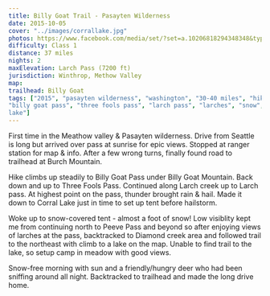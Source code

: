 ```yaml
---
title: Billy Goat Trail - Pasayten Wilderness
date: 2015-10-05
cover: "../images/corrallake.jpg"
photos: https://www.facebook.com/media/set/?set=a.10206818294348348&type=1&l=e834aec617
difficulty: Class 1
distance: 37 miles
nights: 2
maxElevation: Larch Pass (7200 ft)
jurisdiction: Winthrop, Methow Valley
map:
trailhead: Billy Goat
tags: ["2015", "pasayten wilderness", "washington", "30-40 miles", "hike",
"billy goat pass", "three fools pass", "larch pass", "larches", "snow", "corral
lake"]
---
```


First time in the Meathow valley & Pasayten wilderness.  Drive from Seattle is
long but arrived over pass at sunrise for epic views.  Stopped at ranger
station for map & info.  After a few wrong turns, finally found road to
trailhead at Burch Mountain.

Hike climbs up steadily to Billy Goat Pass under Billy Goat Mountain.  Back
down and up to Three Fools Pass.  Continued along Larch creek up to Larch
pass.  At highest point on the pass, thunder brought rain & hail.  Made it down
to Corral Lake just in time to set up tent before hailstorm.

Woke up to snow-covered tent - almost a foot of snow!  Low visiblity kept me
from continuing north to Peeve Pass and beyond so after enjoying views of
larches at the pass, backtracked to Diamond creek area and followed trail to
the northeast with climb to a lake on the map.  Unable to find trail to the
lake, so setup camp in meadow with good views.

Snow-free morning with sun and a friendly/hungry deer who had been sniffing
around all night.  Backtracked to trailhead and made the long drive home.


